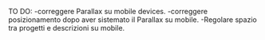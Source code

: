 TO DO:
-correggere Parallax su mobile devices.
-correggere posizionamento dopo aver sistemato il Parallax su mobile.
-Regolare spazio tra progetti e descrizioni su mobile.